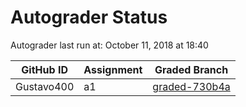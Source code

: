 # Autograder Status
Autograder last run at: October 11, 2018 at 18:40

| GitHub ID | Assignment | Graded Branch |
|-----------|------------|---------------|
| Gustavo400 | a1 | [graded-730b4a](https://github.com/Fall2018COMP401-001/a1-Gustavo400/tree/graded-730b4a) | 
